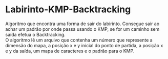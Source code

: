 # Labirinto-KMP-Backtracking
Algoritmo que encontra uma forma de sair do labirinto. Consegue sair ao achar um padrão por onde passa usando o KMP, se for um caminho sem saída efetua o Backtracking.  
O algoritmo lê um arquivo que contenha um número que represente a dimensão do mapa, a posição x e y inicial do ponto de partida, a posição x e y da saída, um mapa de caracteres e o padrão para o KMP.
